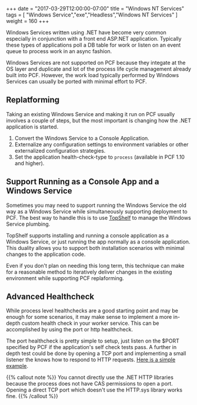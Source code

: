+++
date = "2017-03-29T12:00:00-07:00"
title = "Windows NT Services"
tags = [ "Windows Service","exe","Headless","Windows NT Services" ]
weight = 160
+++

Windows Services written using .NET have become very common especially in conjunction with a front end ASP.NET application. Typically these types of applications poll a DB table for work or listen on an event queue to process work in an async fashion.

Windows Services are not supported on PCF because they integate at the OS layer and duplicate and lot of the process life cycle management already built into PCF. However, the work load typically performed by Windows Services can usually be ported with minimal effort to PCF.

## Replatforming

Taking an existing Windows Service and making it run on PCF usually involves a couple of steps, but the most important is changing how the .NET application is started.

1. Convert the Windows Service to a Console Application.
2. Externalize any configuration settings to environment variables or other externalized configuration strategies.
3. Set the application health-check-type to `process` (available in PCF 1.10 and higher).

## Support Running as a Console App and a Windows Service

Sometimes you may need to support running the Windows Service the old way as a Windows Service while simultaneously supporting deployment to PCF. The best way to handle this is to use [TopShelf](http://topshelf-project.com/) to manage the Windows Service plumbing.

TopShelf supports installing and running a console application as a Windows Service, or just running the app normally as a console application. This duality allows you to support both installation scenarios with minimal changes to the application code.

Even if you don't plan on needing this long term, this technique can make for a reasonable method to iteratively deliver changes in the existing environment while supporting PCF replaforming.

## Advanced Healthcheck

While process level healthchecks are a good starting point and may be enough for some scenarios, it may make sense to implement a more in-depth custom health check in your worker service. This can be accomplished by using the port or http healthcheck.

The port healthcheck is pretty simple to setup, just listen on the $PORT specified by PCF if the application's self check tests pass. A further in depth test could be done by opening a TCP port and implementing a small listener the knows how to respond to HTTP requests. [Here is a simple example](https://github.com/sneal/SocketConsoleApp).

{{% callout note %}}
You cannot directly use the .NET HTTP libraries because the process does not have CAS permissions to open a port. Opening a direct TCP port which doesn't use the HTTP.sys library works fine.
{{% /callout %}}
